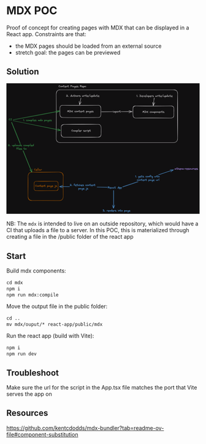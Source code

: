# MDX POC

Proof of concept for creating pages with MDX that can be displayed in a React app.
Constraints are that:

- the MDX pages should be loaded from an external source
- stretch goal: the pages can be previewed

## Solution

![schema](https://raw.githubusercontent.com/anaiel/poc-mdx/main/poc_mdx.png)

NB: The `mdx` is intended to live on an outside repository, which would have a CI that uploads a file to a server. In this POC, this is materialized through creating a file in the /public folder of the react app

## Start

Build mdx components:

```
cd mdx
npm i
npm run mdx:compile
```

Move the output file in the public folder:

```
cd ..
mv mdx/ouput/* react-app/public/mdx
```

Run the react app (build with Vite):

```
npm i
npm run dev
```

## Troubleshoot

Make sure the url for the script in the App.tsx file matches the port that Vite serves the app on

## Resources

https://github.com/kentcdodds/mdx-bundler?tab=readme-ov-file#component-substitution
